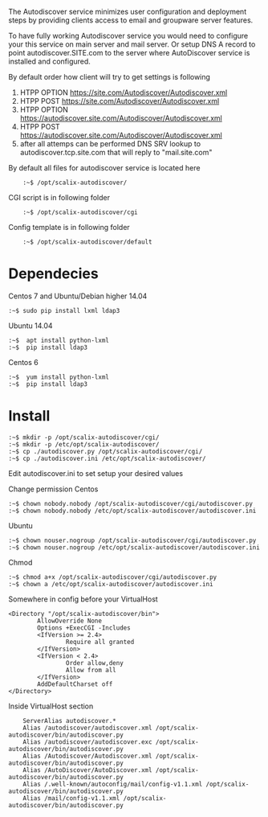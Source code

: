 
The Autodiscover service minimizes user configuration and deployment steps by providing clients access to email and groupware server features.

To have fully working Autodiscover service you would need to configure your this service on main server and mail server.
Or setup DNS A record to point autodiscover.SITE.com to the server where AutoDiscover service is installed and configured.

By default order how client will try to get settings is following 
1. HTPP OPTION https://site.com/Autodiscover/Autodiscover.xml
2. HTPP POST https://site.com/Autodiscover/Autodiscover.xml
3. HTPP OPTION https://autodiscover.site.com/Autodiscover/Autodiscover.xml
4. HTPP POST https://autodiscover.site.com/Autodiscover/Autodiscover.xml
5. after all attemps can be performed  DNS SRV lookup to autodiscover.tcp.site.com that will reply to "mail.site.com"



By default all files for autodiscover service is located here 

```plain
    :~$ /opt/scalix-autodiscover/
```

CGI script is in following folder

```plain
    :~$ /opt/scalix-autodiscover/cgi
```

Config template is in following folder

```plain
    :~$ /opt/scalix-autodiscover/default
```

Dependecies
====

Centos 7 and Ubuntu/Debian higher 14.04

```plain
:~$ sudo pip install lxml ldap3
```

Ubuntu 14.04

```shell
:~$  apt install python-lxml
:~$  pip install ldap3
```

Centos 6

```shell
:~$  yum install python-lxml
:~$  pip install ldap3
```

Install
====

```shell
:~$ mkdir -p /opt/scalix-autodiscover/cgi/
:~$ mkdir -p /etc/opt/scalix-autodiscover/
:~$ cp ./autodiscover.py /opt/scalix-autodiscover/cgi/
:~$ cp ./autodiscover.ini /etc/opt/scalix-autodiscover/
```


Edit autodiscover.ini to set setup your desired values


Change permission
Centos 
```shell
:~$ chown nobody.nobody /opt/scalix-autodiscover/cgi/autodiscover.py
:~$ chown nobody.nobody /etc/opt/scalix-autodiscover/autodiscover.ini
```

Ubuntu 
```shell
:~$ chown nouser.nogroup /opt/scalix-autodiscover/cgi/autodiscover.py
:~$ chown nouser.nogroup /etc/opt/scalix-autodiscover/autodiscover.ini
```

Chmod 
```shell
:~$ chmod a+x /opt/scalix-autodiscover/cgi/autodiscover.py
:~$ chown a /etc/opt/scalix-autodiscover/autodiscover.ini
```

Somewhere in config before your VirtualHost 

```plain
<Directory "/opt/scalix-autodiscover/bin">
        AllowOverride None
        Options +ExecCGI -Includes
        <IfVersion >= 2.4>
                Require all granted
        </IfVersion>
        <IfVersion < 2.4>
                Order allow,deny
                Allow from all
        </IfVersion>
        AddDefaultCharset off
</Directory>
```

Inside VirtualHost section
```plain
    ServerAlias autodiscover.*
    Alias /autodiscover/autodiscover.xml /opt/scalix-autodiscover/bin/autodiscover.py
    Alias /autodiscover/autodiscover.exc /opt/scalix-autodiscover/bin/autodiscover.py
    Alias /Autodiscover/Autodiscover.xml /opt/scalix-autodiscover/bin/autodiscover.py
    Alias /AutoDiscover/AutoDiscover.xml /opt/scalix-autodiscover/bin/autodiscover.py
    Alias /.well-known/autoconfig/mail/config-v1.1.xml /opt/scalix-autodiscover/bin/autodiscover.py
    Alias /mail/config-v1.1.xml /opt/scalix-autodiscover/bin/autodiscover.py
```
